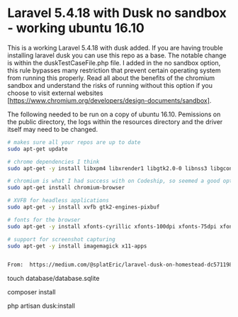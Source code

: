 # Laravel 5.4.18 with Dusk no sandbox - working ubuntu 16.10

This is a working Laravel 5.4.18 with dusk added.  If you are having trouble installing laravel dusk you can use this repo as a base.  The notable change is within the duskTestCaseFile.php file.  I added in the no sandbox option, this rule bypasses many restriction that prevent certain operating system from running this properly.  Read all about the benefits of the chromium sandbox and understand the risks of running without this option if you choose to visit external websites [https://www.chromium.org/developers/design-documents/sandbox].

The following needed to be run on a copy of ubuntu 16.10.  Pemissions on the public directory, the logs within the resources directory and the driver itself may need to be changed.

```sh
# makes sure all your repos are up to date
sudo apt-get update

# chrome dependencies I think
sudo apt-get -y install libxpm4 libxrender1 libgtk2.0-0 libnss3 libgconf-2-4

# chromium is what I had success with on Codeship, so seemed a good option
sudo apt-get install chromium-browser

# XVFB for headless applications
sudo apt-get -y install xvfb gtk2-engines-pixbuf

# fonts for the browser
sudo apt-get -y install xfonts-cyrillic xfonts-100dpi xfonts-75dpi xfonts-base xfonts-scalable

# support for screenshot capturing
sudo apt-get -y install imagemagick x11-apps


From:  https://medium.com/@splatEric/laravel-dusk-on-homestead-dc5711987595
```

touch database/database.sqlite

composer install

php artisan dusk:install



